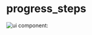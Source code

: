 # progress_steps
![ui component:](https://github.com/philippmossier/progress_steps/progress_steps.png?raw=true)
